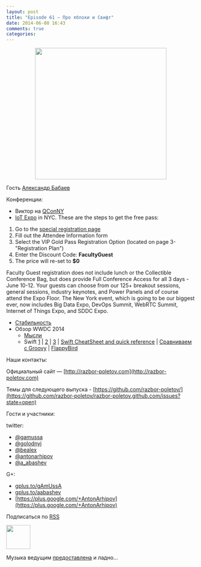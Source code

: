 ```yaml
---
layout: post
title: "Episode 61 — Про яблоки и Свифт"
date: 2014-06-08 16:43
comments: true
categories: 
---
```


<div class="separator" style="clear: both; text-align: center;">
<a href="http://razbor-poletov.com/images/razbor_61_text.jpg" imageanchor="1" style="margin-left: 1em; margin-right: 1em;"><img border="0" height="350" src="http://razbor-poletov.com/images/razbor_61_text.jpg" width="350" /></a>
</div>

Гость [Александр Бабаев](http://devpocket.com)

Конференции:

* Виктор на [QConNY](https://qconnewyork.com/presentation/nashorn-native-javascript-support-java-8)
* [IoT Expo](http://www.thingsexpo.com/) in NYC. These are the steps to get the free pass:

1. Go to the [special registration page](https://www.blueskyz.com/v3/Login.aspx?ClientID=19&EventID=88)
2. Fill out the Attendee Information form
3. Select the VIP Gold Pass Registration Option (located on page 3- "Registration Plan")
4. Enter the Discount Code: __FacultyGuest__
5. The price will re-set to __$0__

Faculty Guest registration does not include lunch or the Collectible Conference Bag, but does provide Full Conference Access for all 3 days - June 10-12. Your guests can choose from our 125+ breakout sessions, general sessions, industry keynotes, and Power Panels and of course attend the Expo Floor. The New York event, which is going to be our biggest ever, now includes Big Data Expo, DevOps Summit, WebRTC Summit, Internet of Things Expo, and SDDC Expo.

* [Стабильность](http://blog.golodnyj.ru/2014/05/blog-post_2339.html)
* Обзор WWDC 2014
	* [Мысли](http://inessential.com/2014/06/06/early_thoughts_on_wwdc_2014)
	* Swift [1](http://www.nondot.org/sabre/) | [2](http://beust.com/weblog/2014/06/02/swift-apples-new-language/) | [3](http://graydon2.dreamwidth.org/5785.html) | [Swift CheatSheet and quick reference](http://cdn2.raywenderlich.com/wp-content/uploads/2014/06/RW-Swift-Cheatsheet-0_3.pdf) | [Сравниваем с Groovy](http://glaforge.appspot.com/article/apple-s-swift-programming-language-inspired-by-groovy) | [FlappyBird](https://github.com/fullstackio/FlappySwift)

Наши контакты:

Официальный сайт — [http://razbor-poletov.com](http://razbor-poletov.com)

Темы для следующего выпуска - [https://github.com/razbor-poletov/](https://github.com/razbor-poletov/razbor-poletov.github.com/issues?state=open)

Гости и участники:

twitter: 

 * [@gamussa](https://twitter.com/#!/gamussa)
 * [@golodnyj](https://twitter.com/#!/golodnyj)
 * [@bealex](https://twitter.com/#!/bealex)
 * [@antonarhipov](https://twitter.com/#!/antonarhipov)
 * [@a_abashev](https://twitter.com/#!/a_abashev)
 
G+:

 * [gplus.to/gAmUssA](http://gplus.to/gAmUssA) 
 * [gplus.to/aabashev](http://gplus.to/aabashev) 
 * [https://plus.google.com/+AntonArhipov](https://plus.google.com/+AntonArhipov) 

<!-- player goes here-->

<audio preload="none">
   <source src="http://traffic.libsyn.com/razborpoletov/razbor_61.mp3" type="audio/mp3" />
   Your browser does not support the audio tag.
</audio>

Подписаться по [RSS](http://feeds.feedburner.com/razbor-podcast)

<!-- episode file link goes here-->
<a href="http://traffic.libsyn.com/razborpoletov/razbor_61.mp3" imageanchor="1" style="clear: left; margin-bottom: 1em; margin-left: auto; margin-right: 2em;"><img border="0" height="64" src="http://2.bp.blogspot.com/-qkfh8Q--dks/T0gixAMzuII/AAAAAAAAHD0/O5LbF3vvBNQ/s200/1330127522_mp3.png" width="64" /></a>

Музыка ведущим [предоставлена](http://www.audiobank.fm/single-music/27/111/More-And-Less/) и ладно...